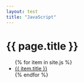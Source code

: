 ```yaml
---
layout: test
title: "JavaScript"
---
```


<h1>{{ page.title }}</h1>
<ul>
{% for item in site.js %}
    <li><a href="[articles/](https://lucianofedericopereira.github.io/articles{{ item.url }}">{{ item.title }}</a></li>
{% endfor %}
</ul>
